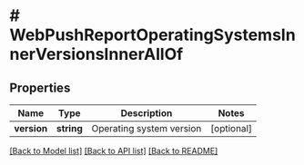 # # WebPushReportOperatingSystemsInnerVersionsInnerAllOf

## Properties

Name | Type | Description | Notes
------------ | ------------- | ------------- | -------------
**version** | **string** | Operating system version | [optional]

[[Back to Model list]](../../README.md#models) [[Back to API list]](../../README.md#endpoints) [[Back to README]](../../README.md)

